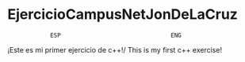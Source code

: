 # EjercicioCampusNetJonDeLaCruz
                ESP                               ENG
¡Este es mi primer ejercicio de c++!/ This is my first c++ exercise!
